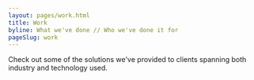 ```yaml
---
layout: pages/work.html
title: Work
byline: What we've done // Who we've done it for
pageSlug: work
---
```

Check out some of the solutions we've provided to clients spanning both industry and technology used.
